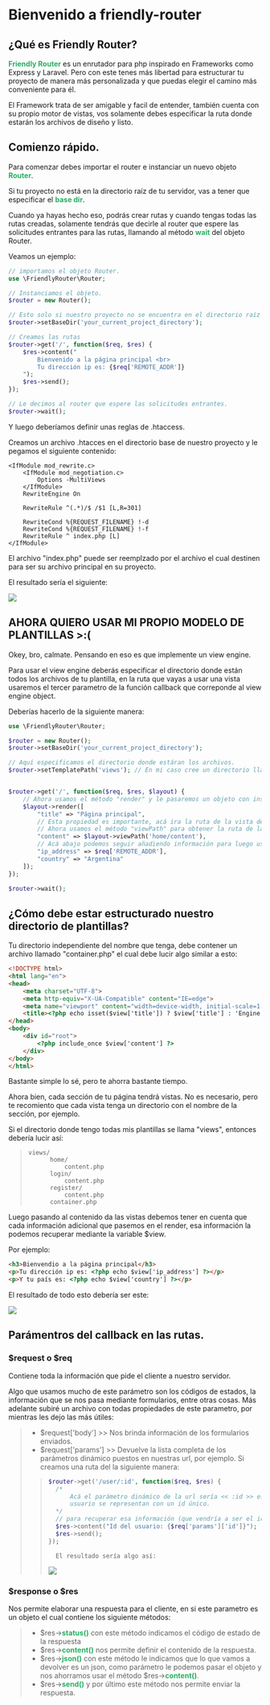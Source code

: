 # Bienvenido a friendly-router

## ¿Qué es Friendly Router?
<span style="color: #27ae60; font-weight: bold;">Friendly Router</span> es un enrutador para php inspirado en Frameworks como Express y Laravel. Pero con este tenes más libertad para estructurar tu proyecto de manera más personalizada y que puedas elegir el camino más conveniente para él.

El Framework trata de ser amigable y facil de entender, también cuenta con su propio motor de vistas, vos solamente debes especificar la ruta donde estarán los archivos de diseño y listo.

## Comienzo rápido.
Para comenzar debes importar el router e instanciar un nuevo objeto <span style="color: #27ae60; font-weight: bold;">Router</span>.

Si tu proyecto no está en la directorio raíz de tu servidor, vas a tener que especificar el <span style="color: #27ae60; font-weight: bold;">base dir</span>. 

Cuando ya hayas hecho eso, podrás crear rutas y cuando tengas todas las rutas creadas, solamente tendrás que decirle al router que espere las solicitudes entrantes para las rutas, llamando al método <span style="color: #27ae60; font-weight: bold;">wait</span> del objeto Router.

Veamos un ejemplo:
```php
// importamos el objeto Router.
use \FriendlyRouter\Router;

// Instanciamos el objeto.
$router = new Router();

// Esto solo si nuestro proyecto no se encuentra en el directorio raíz de nuestro servidor.
$router->setBaseDir('your_current_project_directory');

// Creamos las rutas
$router->get('/', function($req, $res) {
    $res->content("
        Bienvenido a la página principal <br>
        Tu dirección ip es: {$req['REMOTE_ADDR']}
    ");
    $res->send();
});

// Le decimos al router que espere las solicitudes entrantes.
$router->wait();
```

Y luego deberíamos definir unas reglas de .htaccess. 

Creamos un archivo .htacces en el directorio base de nuestro proyecto y le pegamos el siguiente contenido:

```
<IfModule mod_rewrite.c>
    <IfModule mod_negotiation.c>
        Options -MultiViews
    </IfModule>
    RewriteEngine On

    RewriteRule ^(.*)/$ /$1 [L,R=301]

    RewriteCond %{REQUEST_FILENAME} !-d
    RewriteCond %{REQUEST_FILENAME} !-f
    RewriteRule ^ index.php [L]
</IfModule>
```
El archivo "index.php" puede ser reemplzado por el archivo el cual destinen para ser su archivo principal en su proyecto.

El resultado sería el siguiente:

![](/doc/img/1.png)

## AHORA QUIERO USAR MI PROPIO MODELO DE PLANTILLAS >:(
Okey, bro, calmate. Pensando en eso es que implemente un view engine.

Para usar el view engine deberás especificar el directorio donde están todos los archivos de tu plantilla, en la ruta que vayas a usar una vista usaremos el tercer parametro de la función callback que correponde al view engine object.

Deberías hacerlo de la siguiente manera:
```php
use \FriendlyRouter\Router;

$router = new Router();
$router->setBaseDir('your_current_project_directory');

// Aquí especificamos el directorio donde estáran los archivos.
$router->setTemplatePath('views'); // En mi caso cree un directorio llamado "views".


$router->get('/', function($req, $res, $layout) {
    // Ahora usamos el método "render" y le pasaremos un objeto con instrucciones.
    $layout->render([
        "title" => "Página principal",
        // Esta propiedad es importante, acá ira la ruta de la vista de la siguiente forma: directorio/contenido
        // Ahora usamos el método "viewPath" para obtener la ruta de la vista y listo.
        "content" => $layout->viewPath('home/content'),
        // Acá abajo podemos seguir añadiendo información para luego usarla en la vista.
        "ip_address" => $req['REMOTE_ADDR'],
        "country" => "Argentina"
    ]);
});

$router->wait();
```
## ¿Cómo debe estar estructurado nuestro directorio de plantillas?
Tu directorio independiente del nombre que tenga, debe contener un archivo llamado "container.php" el cual debe
lucir algo similar a esto:
```html
<!DOCTYPE html>
<html lang="en">
<head>
    <meta charset="UTF-8">
    <meta http-equiv="X-UA-Compatible" content="IE=edge">
    <meta name="viewport" content="width=device-width, initial-scale=1.0">
    <title><?php echo isset($view['title']) ? $view['title'] : 'Engine view' ?></title>
</head>
<body>
    <div id="root">
        <?php include_once $view['content'] ?>
    </div>
</body>
</html>
```
Bastante simple lo sé, pero te ahorra bastante tiempo.

Ahora bien, cada sección de tu página tendrá vistas. No es necesario, pero te recomiento que cada vista tenga un directorio con el nombre de la sección, por ejemplo.

Si el directorio donde tengo todas mis plantillas se llama "views", entonces debería lucir así:

>     views/
>           home/
>               content.php
>           login/
>               content.php
>           register/
>               content.php
>           container.php

Luego pasando al contenido da las vistas debemos tener en cuenta que cada información adicional que pasemos en el render, esa información la podemos recuperar mediante la variable $view.

Por ejemplo:

```html
<h3>Bienvendio a la página principal</h3>
<p>Tu dirección ip es: <?php echo $view['ip_address'] ?></p>
<p>Y tu país es: <?php echo $view['country'] ?></p>
```

El resultado de todo esto debería ser este:

![](/doc/img/2.png)

## Parámentros del callback en las rutas.
### $request o $req
Contiene toda la información que pide el cliente a nuestro servidor.

Algo que usamos mucho de este parámetro son los códigos de estados, la información que se nos pasa mediante formularios, entre otras cosas. Más adelante subiré un archivo con todas propiedades de este parametro, por mientras les dejo las más útiles:

> - $request['body'] >> Nos brinda información de los formularios enviados.
> - $request['params'] >> Devuelve la lista completa de los parámetros dinámico puestos en nuestras url, por ejemplo.
> Si creamos una ruta del la siguiente manera:
>> ```php
>> $router->get('/user/:id', function($req, $res) {
>>   /* 
>>       Acá el parámetro dinámico de la url sería << :id >> este puede variar de url en url, debido a que los
>>       usuario se representan con un id único.
>>   */
>>   // para recuperar esa información (que vendría a ser el id), usamos $req['params']['nombre_del_parametro']
>>   $res->content("Id del usuario: {$req['params']['id']}");
>>   $res->send();
>> });
>> ```
>>       El resultado sería algo así:
>>
>>    ![](/doc/img/3.png)

### $response o $res
Nos permite elaborar una respuesta para el cliente, en si este parametro es un objeto el cual contiene los siguiente métodos:

> - $res-><span style="color: #27ae60; font-weight: bold;">status()</span> con este método indicamos el código de estado de la respuesta
> - $res-><span style="color: #27ae60; font-weight: bold;">content()</span> nos permite definir el contenido de la respuesta.
> - $res-><span style="color: #27ae60; font-weight: bold;">json()</span> con este método le indicamos que lo que vamos a devolver es un json, como parámetro le podemos pasar el objeto y nos ahorramos usar el método $res-><span style="color: #27ae60; font-weight: bold;">content()</span>.
> - $res-><span style="color: #27ae60; font-weight: bold;">send()</span> y por último este método nos permite enviar la respuesta. 
